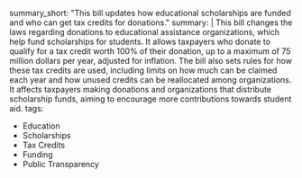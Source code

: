 summary_short: "This bill updates how educational scholarships are funded and who can get tax credits for donations."
summary: |
  This bill changes the laws regarding donations to educational assistance organizations, which help fund scholarships for students. It allows taxpayers who donate to qualify for a tax credit worth 100% of their donation, up to a maximum of 75 million dollars per year, adjusted for inflation. The bill also sets rules for how these tax credits are used, including limits on how much can be claimed each year and how unused credits can be reallocated among organizations. It affects taxpayers making donations and organizations that distribute scholarship funds, aiming to encourage more contributions towards student aid.
tags:
  - Education
  - Scholarships
  - Tax Credits
  - Funding
  - Public Transparency
